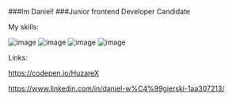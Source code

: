 ###Im Daniel!
###Junior frontend Developer Candidate

My skills:



![image](https://github.com/HuzareX/HuzareX/assets/102318881/02a2f2a0-0163-4734-985a-05b963b422b5) ![image](https://github.com/HuzareX/HuzareX/assets/102318881/4c383085-3841-41c2-8733-39f09b4a08e6) ![image](https://github.com/HuzareX/HuzareX/assets/102318881/df5ebf51-441c-4998-9384-4272fa062647)
 ![image](https://github.com/HuzareX/HuzareX/assets/102318881/d6cff3ea-8d3b-4894-8030-d0247e61cdb2)







Links:

https://codepen.io/HuzareX

https://www.linkedin.com/in/daniel-w%C4%99gierski-1aa307213/


